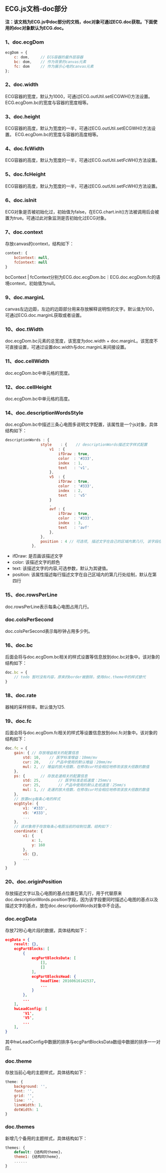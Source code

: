 <h2>ECG.js文档-doc部分</h2>

**注：该文档为ECG.js中doc部分的文档，doc对象可通过ECG.doc获取。下面使用的doc对象默认为ECG.doc。**

<h3>1、doc.ecgDom</h3>

```javascript
ecgDom = {
	c: dom,		// ECG容器的最外层容器
	bc: dom,	// 作为背景的canvas元素
	fc: dom		// 作为展示心电的canvas元素
};
```

<h3>2、doc.width</h3>
ECG容器的宽度，默认为1000，可通过ECG.outUtil.setECGWH()方法设置。  
ECG.ecgDom.bc的宽度与容器的宽度相等。

<h3>3、doc.height</h3>
ECG容器的高度，默认为宽度的一半，可通过ECG.outUtil.setECGWH()方法设置。  
ECG.ecgDom.bc的宽度与容器的高度相等。

<h3>4、doc.fcWidth</h3>
ECG容器的高度，默认为宽度的一半，可通过ECG.outUtil.setFcWH()方法设置。

<h3>5、doc.fcHeight</h3>
ECG容器的高度，默认为宽度的一半，可通过ECG.outUtil.setFcWH()方法设置。

<h3>6、doc.isInit</h3>
ECG对象是否被初始化过，初始值为false，在ECG.chart.init()方法被调用后会被置为true。可通过此对象监测是否初始化过ECG对象。

<h3>7、doc.context</h3>
存放canvas的context，结构如下：

```javascript
context: {
	bcContext: null,
	fcContext: null
}
```

bcContext | fcContext分别为ECG.doc.ecgDom.bc｜ECG.doc.ecgDom.fc的语境context，初始值为null。

<h3>9、doc.marginL</h3>
canvas左边边距，左边的边距部分用来存放解释说明性的文字。默认值为100，可通过ECG.doc.marginL获取或者设置。

<h3>10、doc.tWidth</h3>
doc.ecgDom.bc元素的总宽度，该宽度为doc.width + doc.marginL。该宽度不可直接设置，可通过设置doc.width与doc.marginL来间接设置。

<h3>11、doc.cellWidth</h3>
doc.ecgDom.bc中单元格的宽度。

<h3>12、doc.cellHeight</h3>
doc.ecgDom.bc中单元格的高度。

<h3>14、doc.descriptionWordsStyle</h3>
doc.ecgDom.bc中描述三条心电图多说明文字配置，该属性是一个js对象，具体结构如下：

```javascript
descriptionWords : { 
                style    : {    // descriptionWords描述文字样式配置
                    v1  : {
                        ifDraw : true,
                        color  : '#333',
                        index  : 1,
                        text   : 'v1',
                    },
                    v5  : {
                        ifDraw : true,
                        color  : '#333',
                        index  : 2,
                        text   : 'v5'
                    }
                    ,
                    avf : {
                        ifDraw : true,
                        color  : '#333',
                        index  : 3,
                        text   : 'avf'
                    },
                },
                position : 4 // 可选项, 描述文字在自己的区域内第几行, 该字段在2016_06_14_01版本中废弃
			},
```

* ifDraw: 是否画该描述文字
* color: 该描述文字的颜色
* text: 该描述文字的内容,可选参数，默认为其键值。
* position: 该属性描述每行描述文字在自己区域内的第几行处绘制，默认在第四行

<h3>15、doc.rowsPerLine</h3>

doc.rowsPerLine表示每条心电图占用几行。

<h3>doc.colsPerSecond</h3>

doc.colsPerSecond表示每秒钟占用多少列。

<h3>16、doc.bc</h3>

后面会将与doc.ecgDom.bc相关的样式设置等信息放到doc.bc对象中。该对象的结构如下：

```javascript
doc.bc = {
	// todo 暂时没有内容，原来的border被删除，使用doc.theme中的样式替代
}
```

<h3>18、doc.rate</h3>

器械的采样频率。默认值为125.

<h3>19、doc.fc</h3>

后面会将与doc.ecgDom.fc相关的样式等设置信息放到doc.fc对象中。该对象的结构如下：

```javascript
doc.fc = {
	gain: {	// 存放增益相关的配置信息
		std: 10,	// 医学标准增益：10mm/mv
		cur: 20,	// 产品中使用的默认增益：20mm/mv
		mul: 2, // 增益的放大倍数，在修改cur时会相应地修改该放大倍数的数值
	},
	ps: {		// 存放走速相关的配置信息
		std: 25,		// 医学标准走纸速度：25mm/s
		cur: 25,		// 产品中使用的默认走纸速度：25mm/s
		mul: 1, // 走速的放大倍数，在修改cur时会相应地修改该放大倍数的数值
	},
	// 放置ecg每条心电的样式
	ecgStyle: {
		v1: '#333',
		v5: '#333',
		...
	},
	// 该对象用于存放每条心电图当前的绘制位置。结构如下：
	coordinate: {
		v1: {
			x: 1,
			y: 160
		},
		v5: {},
		...
	}
}
```

<h3>20、doc.originPosition</h3>

存放描述文字以及心电图的基点位置在第几行，用于代替原来doc.descriptionWords.position字段，因为该字段要同时描述心电图的基点以及描述文字的基点，放在doc.descriptionWords对象中不合适。

### doc.ecgData

存放72秒心电片段的数据，具体结构如下：

```json
ecgData = {
	result: {},
	ecgPartBlocks: [
		{
			ecgPartBlocksData: [
				[],
				[]
			],
			ecgPartBlocksHead: {
				headTime: 20160616142537,
				...
			}
		},
		...
	],
	hwLeadConfig: [
		'V1',
		'V5',
		...
	],
}
```

其中hwLeadConfig中数据的排序与ecgPartBlocksData数组中数据的排序一一对应。

### doc.theme

存放当前心电的主题样式，具体结构如下：

```javascript
theme: {
	background: '',
	font: '',
	grid: '',
	line: '',
	lineWidth: 1,
	dotWidth: 1
}
```

### doc.themes

新增几个备用的主题样式，具体结构如下：

```javascript
themes: {
	default: {结构同theme}，
	theme1: {结构同theme},
	......
}
```